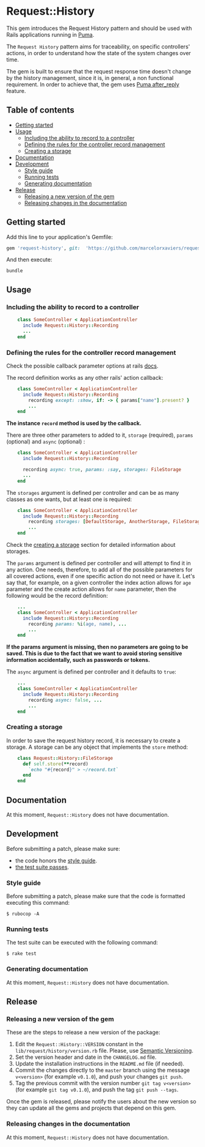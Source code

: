 # Request::History

This gem introduces the Request History pattern and should be used with Rails applications running in [Puma](https://puma.io/).

The `Request History` pattern aims for traceability, on specific controllers' actions, in order to
understand how the state of the system changes over time.

The gem is built to ensure that the request response time doesn't change by the history management,
since it is, in general, a non functional requirement. In order to achieve that, the gem uses
[Puma after_reply](https://github.com/puma/puma/blob/e9f09ba1fe6b168bed7fff59d0bdbfd65351cf9d/lib/puma/request.rb#L69)
feature.

## Table of contents

- [Getting started](#getting-started)
- [Usage](#usage)
  - [Including the ability to record to a controller](#including-the-ability-to-record-to-a-controller)
  - [Defining the rules for the controller record management](#defining-the-rules-for-the-controller-record-management)
  - [Creating a storage](#creating-a-storage)
- [Documentation](#documentation)
- [Development](#development)
  - [Style guide](#style-guide)
  - [Running tests](#running-tests)
  - [Generating documentation](#generating-documentation)
- [Release](#release)
  - [Releasing a new version of the gem](#releasing-a-new-version-of-the-gem)
  - [Releasing changes in the documentation](#releasing-changes-in-the-documentation)

## Getting started

Add this line to your application's Gemfile:

```ruby
gem 'request-history', git:  'https://github.com/marcelorxaviers/request-history.git'
```

And then execute:

```shell
bundle
```

## Usage

### Including the ability to record to a controller
```ruby
    class SomeController < ApplicationController
      include Request::History::Recording
      ...
    end
```

### Defining the rules for the controller record management
Check the possible callback parameter options at rails
[docs](https://api.rubyonrails.org/v7.0.3.1/classes/AbstractController/Callbacks/ClassMethods.html).

The record definition works as any other rails' action callback:
```ruby
    class SomeController < ApplicationController
      include Request::History::Recording
        recording except: :show, if: -> { params["name"].present? }
        ...
    end
```
**The instance `record` method is used by the callback.**


There are three other parameters to added to it, `storage` (required), `params` (optional) and
`async` (optional) :
```ruby
    class SomeController < ApplicationController
      include Request::History::Recording

      recording async: true, params: :say, storages: FileStorage
      ...
    end

```

The `storages` argument is defined per controller and can be as many classes as one wants, but at
least one is required:
```ruby
    class SomeController < ApplicationController
      include Request::History::Recording
        recording storages: [DefaultStorage, AnotherStorage, FileStorage, ...], ...
        ...
    end
```
Check the [creating a storage](#creating-a-storage) section for detailed information
about storages.

The `params` argument is defined per controller and will attempt to find it in any action.
One needs, therefore, to add all of the possible parameters for all covered actions, even if one
specific action do not need or have it. Let's say that, for example, on a given controller the index
action allows for `age` parameter and the create action allows for `name` parameter, then the
following would be the record definition:
```ruby
    ...
    class SomeController < ApplicationController
      include Request::History::Recording
        recording params: %i(age, name), ...
        ...
    end
```
**If the params argument is missing, then no parameters are going to be saved. This is due to the
fact that we want to avoid storing sensitive information accidentally, such as passwords or tokens.**


The `async` argument is defined per controller and it defaults to `true`:
```ruby
    ...
    class SomeController < ApplicationController
      include Request::History::Recording
        recording async: false, ...
        ...
    end
```

### Creating a storage
In order to save the request history record, it is necessary to create a storage. A storage can be
any object that implements the `store` method:
```ruby
    class Request::History::FileStorage
      def self.store(**record)
        `echo "#{record}" > ~/record.txt`
      end
    end
```

## Documentation

At this moment, `Request::History` does not have documentation.

## Development

Before submitting a patch, please make sure:

- the code honors the [style guide](#style-guide).
- [the test suite passes](#running-tests).

### Style guide

Before submitting a patch, please make sure that the code is formatted executing this command:

```shell
$ rubocop -A
```

### Running tests
The test suite can be executed with the following command:

```shell
$ rake test
```

### Generating documentation

At this moment, `Request::History` does not have documentation.

## Release

### Releasing a new version of the gem

These are the steps to release a new version of the package:

1. Edit the `Request::History::VERSION` constant in the `lib/request/history/version.rb`
    file. Please, use [Semantic Versioning](https://semver.org/).
2. Set the version header and date in the `CHANGELOG.md` file.
3. Update the installation instructions in the `README.md` file (if needed).
4. Commit the changes directly to the `master` branch using the message `v<version>`
    (for example `v0.1.0`), and push your changes `git push`.
5. Tag the previous commit with the version number `git tag v<version>`
    (for example `git tag v0.1.0`), and push the tag `git push --tags`.

Once the gem is released, please notify the users about the new version so they can update all the
gems and projects that depend on this gem.

### Releasing changes in the documentation

At this moment, `Request::History` does not have documentation.
